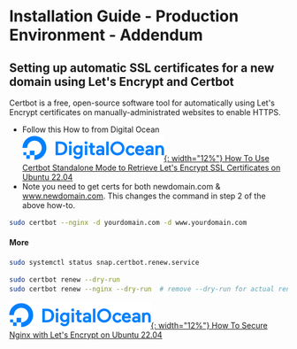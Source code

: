 # Installation Guide - Production Environment - Addendum

## Setting up automatic SSL certificates for a new domain using Let's Encrypt and Certbot

Certbot is a free, open-source software tool for automatically using Let's Encrypt certificates on manually-administrated websites to enable HTTPS.

- Follow this How to from Digital Ocean  
<a href="https://www.digitalocean.com/community/tutorials/how-to-use-certbot-standalone-mode-to-retrieve-let-s-encrypt-ssl-certificates-on-ubuntu-22-04" target="_blank">![DigitalOcean](../assets/icons/digitalocean1a.png){: width="12%"} How To Use Certbot Standalone Mode to Retrieve Let's Encrypt SSL Certificates on Ubuntu 22.04</a>
- Note you need to get certs for both newdomain.com & www.newdomain.com.  This changes the command in step 2 of the above how-to.
```bash
sudo certbot --nginx -d yourdomain.com -d www.yourdomain.com
```

#### More

```bash title="Check Auto-Renew Timer"
sudo systemctl status snap.certbot.renew.service
```
```bash title="Dry Run"
sudo certbot renew --dry-run
sudo certbot renew --nginx --dry-run  # remove --dry-run for actual renewal
```
<a href="https://www.digitalocean.com/community/tutorials/how-to-secure-nginx-with-let-s-encrypt-on-ubuntu-22-04" target="_blank">![DigitalOcean](../assets/icons/digitalocean1a.png){: width="12%"} How To Secure Nginx with Let's Encrypt on Ubuntu 22.04</a>
